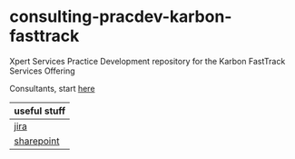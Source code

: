 # consulting-pracdev-karbon-fasttrack
Xpert Services Practice Development repository for the Karbon FastTrack Services Offering

Consultants, start [here](https://github.com/nutanixservices/cita-ft-karbon/blob/nx-sbourdeaud_SDCD-2632/doc/_how-to-guide.md "here")

|  useful stuff  |
|----------------|
| [jira](https://jira.nutanix.com/secure/RapidBoard.jspa?rapidView=1761&projectKey=SDCD&view=planning&selectedIssue=SDCD-2172&epics=visible&issueLimit=100&selectedEpic=SDCD-2192 "jira")|
| [sharepoint](https://nutanixinc.sharepoint.com/NutanixServices/Shared%20Documents/Forms/AllItems.aspx?siteid=%7B1D938033%2D90F8%2D4875%2D8E70%2D4F536658FBD1%7D&webid=%7B3D8E56BC%2D023B%2D45CA%2D9628%2DA64AD5F9D5DF%7D&uniqueid=%7BD3585D71%2D964D%2D4F69%2DAE26%2DA94FA3144F85%7D&viewid=dd304715%2Dcab0%2D4510%2D81a9%2Db5f019e0633a&id=%2FNutanixServices%2FShared%20Documents%2FPractice%20Development%2FCloud%20and%20Automation%20Practice%2FWork%20In%20Progress%2FKarbon%20FastTrack "sharepoint")|
